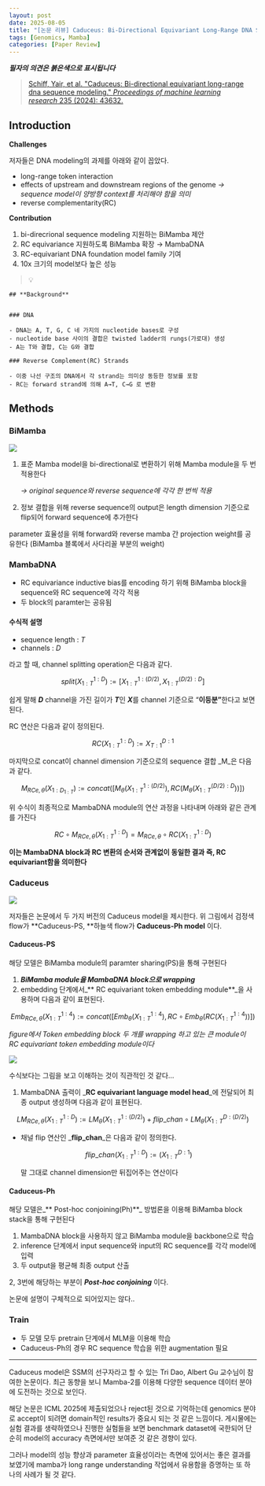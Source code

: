 ```yaml
---
layout: post
date: 2025-08-05
title: "[논문 리뷰] Caduceus: Bi-Directional Equivariant Long-Range DNA Sequence Modeling"
tags: [Genomics, Mamba]
categories: [Paper Review]
---
```


<span class="notion-red">_**필자의 의견은 붉은색으로 표시됩니다**_</span>


> [Schiff, Yair, et al. "Caduceus: Bi-directional equivariant long-range dna sequence modeling." ](https://pmc.ncbi.nlm.nih.gov/articles/PMC12189541/)[_Proceedings of machine learning research_](https://pmc.ncbi.nlm.nih.gov/articles/PMC12189541/)[ 235 (2024): 43632.](https://pmc.ncbi.nlm.nih.gov/articles/PMC12189541/)



## Introduction


**Challenges**


저자들은 DNA modeling의 과제를 아래와 같이 꼽았다.

- long-range token interaction
- effects of upstream and downstream regions of the genome 
_→ sequence model이 양방향 context를 처리해야 함을 의미_
- reverse complementarity(RC)

**Contribution**

1. bi-direcrional sequence modeling 지원하는 BiMamba 제안
1. RC equivariance 지원하도록 BiMamba 확장 → MambaDNA
1. RC-equivariant DNA foundation model family 기여
1. 10x 크기의 model보다 높은 성능

> 💡 


	## **Background**


	### DNA

	- DNA는 A, T, G, C 네 가지의 nucleotide bases로 구성
	- nucleotide base 사이의 결합은 twisted ladder의 rungs(가로대) 생성
	- A는 T와 결합, C는 G와 결합

	### Reverse Complement(RC) Strands

	- 이중 나선 구조의 DNA에서 각 strand는 의미상 동등한 정보를 포함
	- RC는 forward strand에 의해 A→T, C→G 로 변환


## Methods



### BiMamba


![](https://prod-files-secure.s3.us-west-2.amazonaws.com/542b861c-36a8-4051-84e5-8804b6728dba/2c247d59-7815-4980-99f0-8f0d21f445a7/image.png?X-Amz-Algorithm=AWS4-HMAC-SHA256&X-Amz-Content-Sha256=UNSIGNED-PAYLOAD&X-Amz-Credential=ASIAZI2LB466TFE5TTL6%2F20250901%2Fus-west-2%2Fs3%2Faws4_request&X-Amz-Date=20250901T210051Z&X-Amz-Expires=3600&X-Amz-Security-Token=IQoJb3JpZ2luX2VjELX%2F%2F%2F%2F%2F%2F%2F%2F%2F%2FwEaCXVzLXdlc3QtMiJGMEQCIEwr3zxNNFLHH3VOW%2BED42Mhn2oS8%2BU1CkNvjSH%2FI8FPAiAZrKO%2FJteo7YeIivk2DOfv5EEwnqrdvsrdnfKJ8ErFFCr%2FAwgdEAAaDDYzNzQyMzE4MzgwNSIMel3nqUJUxd7nr2oUKtwD4k7MPcZNbeHElOW9V%2Beuh7xz0ro3bZD1NY8PrsJ7gULJ1KY3qKy35EZ4l8quk2hmAx6Eb00TbCbKCOf5RBCoZVm%2BEzbgcsfvIIDiWCZ82oFuOp1dEG7pi%2Blu86hG%2BC935XYa6x3mrKSGFMf3BC2fzrjiaTscQ1e%2B2frqjsPa3DL%2FDxndd6B%2FZRNWYTe%2BDbsZsz8bsKEU5zX8Tu8xkKmKbpuzliiPb29AMgs2cP1x2%2B8Cm0mihquYwKVIiZ8bB3hTWv%2FYXsdeEmFoPl51x6O%2BVIPaikFBkM%2FzzkxeUR7QpZu%2By%2FOdAeVQtynvXZT6IQnkVQsZN085H7jLj%2BacusT7sBTKsVbXi7Z0JRmircrTbRQ0DD7iJPDNvJmGOBGHSYjBxM7DQLiot99sFRJ9KwG5bCNM%2FmSZh%2FgmVDqxUT64yB0A3XTLIJs0ucdP9eBi5EGCxOIdgccZhQSMVr%2Bf7pHwjXCX2LMVrSmwUWbT4gZPngk4wRNVkRHCG%2Fk6LnbLljqTLcSDNx2ufMw%2BsABsFDOzOkJWiJzmjjtFq%2FljJINzgISpdLXz4b3Mp3AoJAgIXzb9EGh109fXrRaVtRcbiAG0eA21Hyz0ssYKjFWttAQBoY17YFN1rLr8HnH5hjcw14LYxQY6pgF8kAvF%2B%2FsqDosFxjvf%2FQlWk1I3%2Fxvd2pwMHILzqGRVFsxFooZELPGGuUYtDW4AYRqMnzaUvN0GXVoFPugzSLnjgJ38ysbOT55J76OkiUwEgbW7zointUka4cqp5DIvfX4nvxojRJYkW3eWgYVofNDiakfezY0jRcKNuzqpbEzqGTn5fAf70fpj1yylibiG4VXxxHrAlNsKvRk0ohZCW6D7PAXFazK2&X-Amz-Signature=f6fb60f2d1db3484b3523803798c365376182bc3d98eb28db078ed15b729b9c7&X-Amz-SignedHeaders=host&x-amz-checksum-mode=ENABLED&x-id=GetObject)

1. 표준 Mamba model을 bi-directional로 변환하기 위해 Mamba module을 두 번 적용한다

	_→ original sequence와 reverse sequence에 각각 한 번씩 적용_

1. 정보 결합을 위해 reverse sequence의 output은 length dimension 기준으로 flip되어 forward sequence에 추가한다

parameter 효율성을 위해 forward와 reverse mamba 간 projection weight를 공유한다 (BiMamba 블록에서 사다리꼴 부분의 weight)



### MambaDNA

- RC equivariance inductive bias를 encoding 하기 위해 BiMamba block을 sequence와 RC sequence에 각각 적용
- 두 block의 paramter는 공유됨


#### 수식적 설명

- sequence length : _T_
- channels : _D_

라고 할 때,  channel splitting operation은 다음과 같다.


$$
split(X^{1:D}_{1:T}):=[X^{1:(D/2)}_{1:T},X^{(D/2):D}_{1:T}]
$$


<span class="notion-red">쉽게 말해 </span><span class="notion-red">_**D**_</span><span class="notion-red"> channel을 가진 길이가 </span><span class="notion-red">_**T**_</span><span class="notion-red">인 </span><span class="notion-red">_**X**_</span><span class="notion-red">를 channel 기준으로 “</span><span class="notion-red">**이등분”**</span><span class="notion-red">한다고 보면 된다.</span>


RC 연산은 다음과 같이 정의된다.


$$
RC(X^{1:D}_{1:T}):=X^{D:1}_{T:1}
$$


마지막으로 concat이 channel dimension 기준으로의 sequence 결합 _M_은 다음과 같다.


$$
M_{RCe,\theta}(X_{1:D_{1:T}}):=concat([M_{\theta}(X^{1:(D/2)}_{1:T}),RC(M_{\theta}(X^{(D/2):D}_{1:T}))])
$$


위 수식이 최종적으로 MambaDNA module의 연산 과정을 나타내며 아래와 같은 관계를 가진다


$$
RC\circ M_{RCe,\theta}(X^{1:D}_{1:T}) = M_{RCe,\theta} \circ RC(X^{1:D}_{1:T})
$$


**이는 MambaDNA block과 RC 변환의 순서와 관계없이 동일한 결과 즉, RC equivariant함을 의미한다**



### Caduceus


![](https://prod-files-secure.s3.us-west-2.amazonaws.com/542b861c-36a8-4051-84e5-8804b6728dba/f94a60d7-8145-473b-aef9-7c68d3ec604a/image.png?X-Amz-Algorithm=AWS4-HMAC-SHA256&X-Amz-Content-Sha256=UNSIGNED-PAYLOAD&X-Amz-Credential=ASIAZI2LB466TFE5TTL6%2F20250901%2Fus-west-2%2Fs3%2Faws4_request&X-Amz-Date=20250901T210051Z&X-Amz-Expires=3600&X-Amz-Security-Token=IQoJb3JpZ2luX2VjELX%2F%2F%2F%2F%2F%2F%2F%2F%2F%2FwEaCXVzLXdlc3QtMiJGMEQCIEwr3zxNNFLHH3VOW%2BED42Mhn2oS8%2BU1CkNvjSH%2FI8FPAiAZrKO%2FJteo7YeIivk2DOfv5EEwnqrdvsrdnfKJ8ErFFCr%2FAwgdEAAaDDYzNzQyMzE4MzgwNSIMel3nqUJUxd7nr2oUKtwD4k7MPcZNbeHElOW9V%2Beuh7xz0ro3bZD1NY8PrsJ7gULJ1KY3qKy35EZ4l8quk2hmAx6Eb00TbCbKCOf5RBCoZVm%2BEzbgcsfvIIDiWCZ82oFuOp1dEG7pi%2Blu86hG%2BC935XYa6x3mrKSGFMf3BC2fzrjiaTscQ1e%2B2frqjsPa3DL%2FDxndd6B%2FZRNWYTe%2BDbsZsz8bsKEU5zX8Tu8xkKmKbpuzliiPb29AMgs2cP1x2%2B8Cm0mihquYwKVIiZ8bB3hTWv%2FYXsdeEmFoPl51x6O%2BVIPaikFBkM%2FzzkxeUR7QpZu%2By%2FOdAeVQtynvXZT6IQnkVQsZN085H7jLj%2BacusT7sBTKsVbXi7Z0JRmircrTbRQ0DD7iJPDNvJmGOBGHSYjBxM7DQLiot99sFRJ9KwG5bCNM%2FmSZh%2FgmVDqxUT64yB0A3XTLIJs0ucdP9eBi5EGCxOIdgccZhQSMVr%2Bf7pHwjXCX2LMVrSmwUWbT4gZPngk4wRNVkRHCG%2Fk6LnbLljqTLcSDNx2ufMw%2BsABsFDOzOkJWiJzmjjtFq%2FljJINzgISpdLXz4b3Mp3AoJAgIXzb9EGh109fXrRaVtRcbiAG0eA21Hyz0ssYKjFWttAQBoY17YFN1rLr8HnH5hjcw14LYxQY6pgF8kAvF%2B%2FsqDosFxjvf%2FQlWk1I3%2Fxvd2pwMHILzqGRVFsxFooZELPGGuUYtDW4AYRqMnzaUvN0GXVoFPugzSLnjgJ38ysbOT55J76OkiUwEgbW7zointUka4cqp5DIvfX4nvxojRJYkW3eWgYVofNDiakfezY0jRcKNuzqpbEzqGTn5fAf70fpj1yylibiG4VXxxHrAlNsKvRk0ohZCW6D7PAXFazK2&X-Amz-Signature=b4ea8de14d24033004b5cc07d5b14d2dba71a87dfa214b09b5e987443b3a9f1a&X-Amz-SignedHeaders=host&x-amz-checksum-mode=ENABLED&x-id=GetObject)


저자들은 논문에서 두 가지 버전의 Caduceus model을 제시한다. 위 그림에서 검정색 flow가 **Caduceus-PS, **하늘색 flow가 **Caduceus-Ph model** 이다.



#### Caduceus-PS


해당 모델은 BiMamba module의 paramter sharing(PS)을 통해 구현된다

1. _**BiMamba module을 MambaDNA block으로 wrapping**_
1. embedding 단계에서_** RC equivariant token embedding module**_을 사용하며 다음과 같이 표현된다.

$$
Emb_{RCe,\theta}(X^{1:4}_{1:T}):=concat([Emb_{\theta}(X^{1:4}_{1:T}),RC \circ Emb_{\theta}(RC(X^{1:4}_{1:T}))])
$$


_figure에서 Token embedding block 두 개를 wrapping 하고 있는 큰 module이 RC equivariant token embedding module이다_


![](https://prod-files-secure.s3.us-west-2.amazonaws.com/542b861c-36a8-4051-84e5-8804b6728dba/b175e4da-71eb-4e91-8c23-a06dabe673c9/image.png?X-Amz-Algorithm=AWS4-HMAC-SHA256&X-Amz-Content-Sha256=UNSIGNED-PAYLOAD&X-Amz-Credential=ASIAZI2LB466TFE5TTL6%2F20250901%2Fus-west-2%2Fs3%2Faws4_request&X-Amz-Date=20250901T210051Z&X-Amz-Expires=3600&X-Amz-Security-Token=IQoJb3JpZ2luX2VjELX%2F%2F%2F%2F%2F%2F%2F%2F%2F%2FwEaCXVzLXdlc3QtMiJGMEQCIEwr3zxNNFLHH3VOW%2BED42Mhn2oS8%2BU1CkNvjSH%2FI8FPAiAZrKO%2FJteo7YeIivk2DOfv5EEwnqrdvsrdnfKJ8ErFFCr%2FAwgdEAAaDDYzNzQyMzE4MzgwNSIMel3nqUJUxd7nr2oUKtwD4k7MPcZNbeHElOW9V%2Beuh7xz0ro3bZD1NY8PrsJ7gULJ1KY3qKy35EZ4l8quk2hmAx6Eb00TbCbKCOf5RBCoZVm%2BEzbgcsfvIIDiWCZ82oFuOp1dEG7pi%2Blu86hG%2BC935XYa6x3mrKSGFMf3BC2fzrjiaTscQ1e%2B2frqjsPa3DL%2FDxndd6B%2FZRNWYTe%2BDbsZsz8bsKEU5zX8Tu8xkKmKbpuzliiPb29AMgs2cP1x2%2B8Cm0mihquYwKVIiZ8bB3hTWv%2FYXsdeEmFoPl51x6O%2BVIPaikFBkM%2FzzkxeUR7QpZu%2By%2FOdAeVQtynvXZT6IQnkVQsZN085H7jLj%2BacusT7sBTKsVbXi7Z0JRmircrTbRQ0DD7iJPDNvJmGOBGHSYjBxM7DQLiot99sFRJ9KwG5bCNM%2FmSZh%2FgmVDqxUT64yB0A3XTLIJs0ucdP9eBi5EGCxOIdgccZhQSMVr%2Bf7pHwjXCX2LMVrSmwUWbT4gZPngk4wRNVkRHCG%2Fk6LnbLljqTLcSDNx2ufMw%2BsABsFDOzOkJWiJzmjjtFq%2FljJINzgISpdLXz4b3Mp3AoJAgIXzb9EGh109fXrRaVtRcbiAG0eA21Hyz0ssYKjFWttAQBoY17YFN1rLr8HnH5hjcw14LYxQY6pgF8kAvF%2B%2FsqDosFxjvf%2FQlWk1I3%2Fxvd2pwMHILzqGRVFsxFooZELPGGuUYtDW4AYRqMnzaUvN0GXVoFPugzSLnjgJ38ysbOT55J76OkiUwEgbW7zointUka4cqp5DIvfX4nvxojRJYkW3eWgYVofNDiakfezY0jRcKNuzqpbEzqGTn5fAf70fpj1yylibiG4VXxxHrAlNsKvRk0ohZCW6D7PAXFazK2&X-Amz-Signature=a751e53d69ae4773334ce208f955a3bca8fe42a2e2581c7cc175ed4d63dd1d0d&X-Amz-SignedHeaders=host&x-amz-checksum-mode=ENABLED&x-id=GetObject)


<span class="notion-red">수식보다는 그림을 보고 이해하는 것이 직관적인 것 같다…</span>

1. MambaDNA 출력이 _**RC equivariant language model head**_에 전달되어 최종 output 생성하며 다음과 같이 표현된다.

$$
LM_{RCe,\theta}(X^{1:D}_{1:T}):= LM_{\theta}(X^{1:(D/2)}_{1:T})+flip\_chan\circ LM_{\theta}(X^{D:(D/2)}_{1:T})
$$

- 채널 flip 연산인 _**flip\_chan**_은 다음과 같이 정의한다.

	$$
	flip\_chan(X^{1:D}_{1:T}):=(X^{D:1}_{1:T})
	$$


	말 그대로 channel dimension만 뒤집어주는 연산이다



#### Caduceus-Ph


해당 모델은_** Post-hoc conjoining(Ph)**_ 방법론을 이용해 BiMamba block stack을 통해 구현된다

1. MambaDNA block을 사용하지 않고 BiMamba module을 backbone으로 학습
1. inference 단계에서 input sequence와 input의 RC sequence를 각각 model에 입력
1. 두 output을 평균해 최종 output 산출

2, 3번에 해당하는 부분이 _**Post-hoc conjoining**_ 이다.


<span class="notion-red">논문에 설명이 구체적으로 되어있지는 않다..</span>



### Train

- 두 모델 모두 pretrain 단계에서 MLM을 이용해 학습
- Caduceus-Ph의 경우 RC sequence 학습을 위한 augmentation 필요

---


<span class="notion-red">Caduceus model은 SSM의 선구자라고 할 수 있는 Tri Dao, Albert Gu 교수님이 참여한 논문이다. 최근 동향을 보니 Mamba-2를 이용해 다양한 sequence 데이터 분야에 도전하는 것으로 보인다.</span>


<span class="notion-red">해당 논문은 ICML 2025에 제출되었으나 reject된 것으로 기억하는데 genomics 분야로 accept이 되려면 domain적인 results가 중요시 되는 것 같은 느낌이다. 게시물에는 실험 결과를 생략하였으나 진행한 실험들을 보면 benchmark dataset에 국한되어 단순히 model의 accuracy 측면에서만 보여준 것 같은 경향이 있다.</span>


<span class="notion-red">그러나 model의 성능 향상과 parameter 효율성이라는 측면에 있어서는 좋은 결과를 보였기에 mamba가 long range understanding 작업에서 유용함을 증명하는 또 하나의 사례가 될 것 같다.</span>

